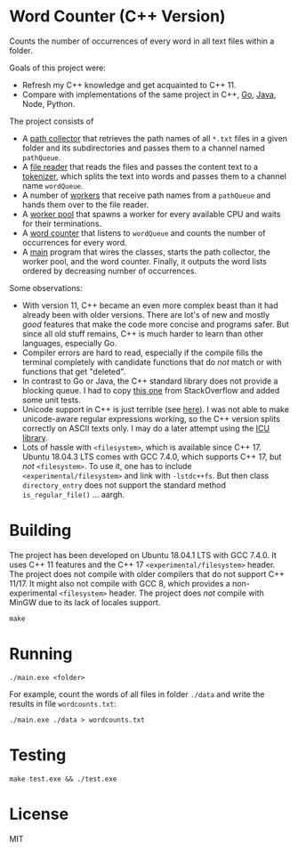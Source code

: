 # Word Counter (C++ Version)
Counts the number of occurrences of every word in all text files within a folder.

Goals of this project were:
* Refresh my C++ knowledge and get acquainted to C++ 11.
* Compare with implementations of the same project in C++, [Go](https://github.com/mouton0815/word-counter-go),
[Java](https://github.com/mouton0815/word-counter-java), Node, Python.

The project consists of
* A [path collector](src/path-collector.cc) that retrieves the path names of all `*.txt` files
in a given folder and its subdirectories and passes them to a channel named `pathQueue`.
* A [file reader](src/file-reader-impl.cc) that reads the files and passes the content text to
a [tokenizer](src/tokenizer.cc), which splits the text into words and passes them to a channel name `wordQueue`.
* A number of [workers](src/worker.cc) that receive path names from a `pathQueue` and hands
them over to the file reader.
* A [worker pool](src/worker-pool.cc) that spawns a worker for every available CPU and waits for their terminations.
* A [word counter](src/word-counter.cc) that listens to `wordQueue` and counts the number of
occurrences for every word.
* A [main](src/main.cc) program that wires the classes, starts the path collector, the worker pool,
and the word counter. Finally, it outputs the word lists ordered by decreasing number of occurrences. 

Some observations:
* With version 11, C++ became an even more complex beast than it had already been with older versions.
There are lot's of new and mostly *good* features that make the code more concise and programs safer.
But since all old stuff remains, C++ is much harder to learn than other languages, especially Go. 
* Compiler errors are hard to read, especially if the compile fills the terminal completely with
candidate functions that do _not_ match or with functions that get "deleted".
* In contrast to Go or Java, the C++ standard library does not provide a blocking queue.
I had to copy [this one](https://stackoverflow.com/a/12805690) from StackOverflow
and added some unit tests.
* Unicode support in C++ is just terrible (see [here](https://stackoverflow.com/a/17106065)).
I was not able to make unicode-aware regular expressions working, so the C++ version splits
correctly on ASCII texts only.
I may do a later attempt using the [ICU library](http://site.icu-project.org/design/cpp).
* Lots of hassle with `<filesystem>`, which is available since C++ 17. Ubuntu 18.04.3 LTS comes with GCC 7.4.0,
which supports C++ 17, but _not_ `<filesystem>`. To use it, one has to include `<experimental/filesystem>`
and link with `-lstdc++fs`. But then class `directory_entry` does not support the standard method
`is_regular_file()` ... aargh.

# Building
The project has been developed on Ubuntu 18.04.1 LTS with GCC 7.4.0. It uses C++ 11 features
and the C++ 17 `<experimental/filesystem>` header. The project does not compile with older
compilers that do not support C++ 11/17. It might also not compile with GCC 8, which provides
a non-experimental `<filesystem>` header. The project does _not_ compile with MinGW due to its
lack of locales support. 
```
make
```

# Running
```
./main.exe <folder>
```
For example, count the words of all files in folder `./data` and write the results in file `wordcounts.txt`:
```
./main.exe ./data > wordcounts.txt
```

# Testing
```
make test.exe && ./test.exe
```

# License
MIT
